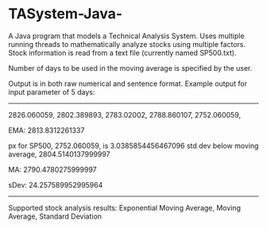 # TASystem-Java-

A Java program that models a Technical Analysis System. Uses multiple running threads to mathematically analyze stocks using multiple factors. Stock information is read from a text file (currently named SP500.txt).

Number of days to be used in the moving average is specified by the user.

Output is in both raw numerical and sentence format. 
Example output for input parameter of 5 days:
- - - - - - - - - - - - - - - -
2826.060059, 2802.389893, 2783.02002, 2788.860107, 2752.060059, 

EMA: 2813.8312261337

px for SP500, 2752.060059, is 3.0385854456467096 std dev below moving average, 2804.5140137999997

MA: 2790.4780275999997

sDev: 24.257589952995964
- - - - - - - - - - - - - - - -
Supported stock analysis results: Exponential Moving Average, Moving Average, Standard Deviation
